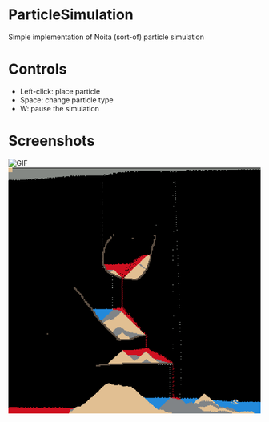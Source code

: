 # ParticleSimulation
Simple implementation of Noita (sort-of) particle simulation

# Controls
- Left-click: place particle
- Space: change particle type
- W: pause the simulation

# Screenshots
![GIF](Screenshots/cool.gif)
![SS](Screenshots/tare.png)

